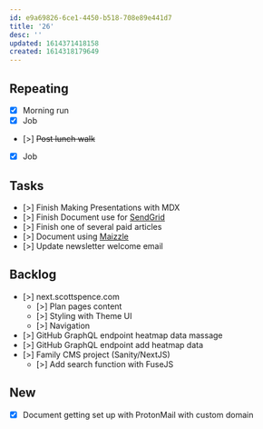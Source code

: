 ```yaml
---
id: e9a69826-6ce1-4450-b518-708e89e441d7
title: '26'
desc: ''
updated: 1614371418158
created: 1614318179649
---
```


## Repeating

- [x] Morning run
- [x] Job
- [>] ~~Post lunch walk~~
- [x] Job

## Tasks

- [>] Finish Making Presentations with MDX
- [>] Finish Document use for [SendGrid]
- [>] Finish one of several paid articles
- [>] Document using [Maizzle]
- [>] Update newsletter welcome email

## Backlog

- [>] next.scottspence.com
  - [>] Plan pages content
  - [>] Styling with Theme UI
  - [>] Navigation
- [>] GitHub GraphQL endpoint heatmap data massage
- [>] GitHub GraphQL endpoint add heatmap data
- [>] Family CMS project (Sanity/NextJS)
  - [>] Add search function with FuseJS

## New

- [x] Document getting set up with ProtonMail with custom domain

<!-- Links -->

[maizzle]: https://maizzle.com/
[sendgrid]: https://app.sendgrid.com
